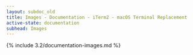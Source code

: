 ```yaml
---
layout: subdoc_old
title: Images - Documentation - iTerm2 - macOS Terminal Replacement
active-state: documentation
subhead: Images
---
```

{% include 3.2/documentation-images.md %}


